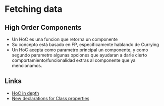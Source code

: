 # Fetching data
## High Order Components
- Un HoC es una funcion que retorna un componente
- Su concepto está basado en FP, especificamente hablando de Currying
- Un HoC acepta como parametro principal un componente, y como segundo parametro algunas opciones que ayudaran a darle cierto comportamiento/funcionalidad extras al componente que ya mencionamos.



## Links
- [HoC in depth](https://medium.com/@franleplant/react-higher-order-components-in-depth-cf9032ee6c3e)
- [New declarations for Class properties](https://hackernoon.com/the-constructor-is-dead-long-live-the-constructor-c10871bea599)